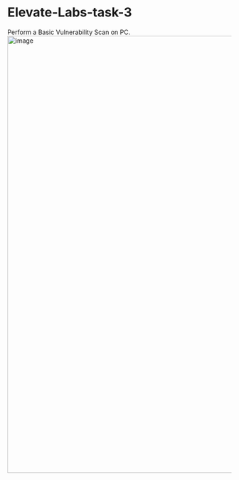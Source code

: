 # Elevate-Labs-task-3
Perform a Basic Vulnerability Scan on PC.
<br>
<img width="1920" height="982" alt="image" src="https://github.com/user-attachments/assets/a23eaa0a-4351-42ba-b5f4-3798eaad40c7" />
